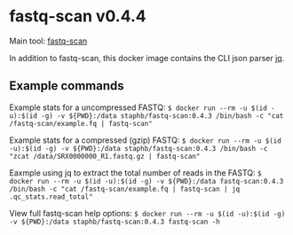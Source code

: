 # fastq-scan v0.4.4

Main tool: [fastq-scan](https://github.com/rpetit3/fastq-scan)

In addition to fastq-scan, this docker image contains the CLI json parser [jq](https://stedolan.github.io/jq/). 

## Example commands
Example stats for a uncompressed FASTQ: `$ docker run --rm -u $(id -u):$(id -g) -v ${PWD}:/data staphb/fastq-scan:0.4.3 /bin/bash -c "cat /fastq-scan/example.fq | fastq-scan"`

Example stats for a compressed (gzip) FASTQ: `$ docker run --rm -u $(id -u):$(id -g) -v ${PWD}:/data staphb/fastq-scan:0.4.3 /bin/bash -c "zcat /data/SRX0000000_R1.fastq.gz | fastq-scan"`

Eaxmple using jq to extract the total number of reads in the FASTQ: `$ docker run --rm -u $(id -u):$(id -g) -v ${PWD}:/data fastq-scan:0.4.3 /bin/bash -c "cat /fastq-scan/example.fq | fastq-scan | jq .qc_stats.read_total"`

View full fastq-scan help options: `$ docker run --rm -u $(id -u):$(id -g) -v ${PWD}:/data staphb/fastq-scan:0.4.3 fastq-scan -h `
